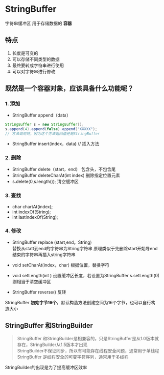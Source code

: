 # StringBuffer 
字符串缓冲区	用于存储数据的 **容器**  

## 特点
1. 长度是可变的  
2. 可以存储不同类型的数据  
3. 最终要转成字符串进行使用  
4. 可以对字符串进行修改  

## 既然是一个容器对象，应该具备什么功能呢？
### 1. 添加
* StringBuffer append（data）  
```java
StringBuffer s = new StringBuffer();
s.append(4).append(false).append("XXXXX"); 
// 方法调用链，因为这个方法返回值还是StringBuffer  
```
* StringBuffer insert(index，data)	// 插入方法

### 2. 删除
* StringBuffer delete（start，end）	包含头，不包含尾  
* StringBuffer deleteCharAt(int index)	删除指定位置元素  
* s.delete(0,s.length());  清空缓冲区  

### 3. 查找
* char chartAt(index);  
* int indexOf(String);  
* int lastIndexOf(String);  

### 4. 修改
* StringBuffer replace (start,end，String)  
替换从statt到end的字符串为String字符串  原理类似于先删除start开始导end结束的字符串再插入string字符串  
* void setCharAt(index，char)	根据位置，替换字符  

* void setLength(int ) 设置缓冲区长度，若设置为StringBuffer s.setLength(0)则相当于清空缓冲区  
* StringBuffer reverse()	反转  

StringBuffer **初始字节16个**，默认构造方法创建空间为16个字节，也可以自行构造大小  

## StringBuffer 和StringBuilder
> StringBuffer 和StringBuilder是相兼容的，只是StringBuffer是从1.0版本就存在，StringBuilder从1.5版本才出现  
> StringBuilder不保证同步，所以有可能存在线程安全问题，通常用于单线程  
> StringBuffer 是线程安全的可变字符序列，通常用于多线程  

StringBuilder的出现是为了提高缓冲区效率  
